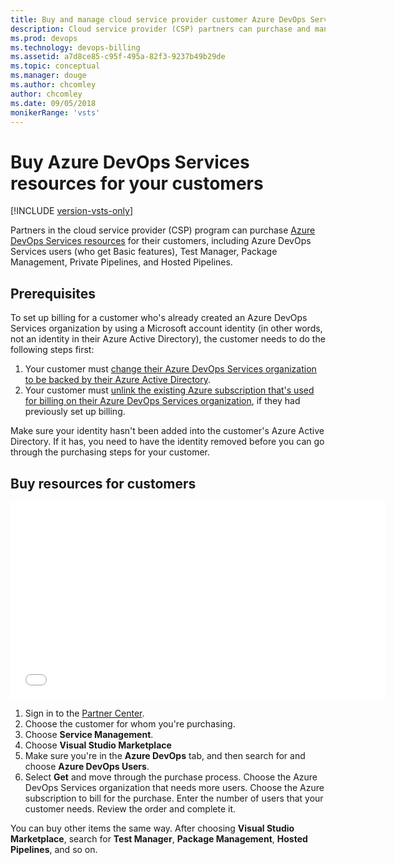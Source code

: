 ```yaml
---
title: Buy and manage cloud service provider customer Azure DevOps Services subscriptions
description: Cloud service provider (CSP) partners can purchase and manage Azure DevOps Services for their customers
ms.prod: devops
ms.technology: devops-billing
ms.assetid: a7d8ce85-c95f-495a-82f3-9237b49b29de
ms.topic: conceptual
ms.manager: douge
ms.author: chcomley
author: chcomley
ms.date: 09/05/2018
monikerRange: 'vsts'
---
```

# Buy Azure DevOps Services resources for your customers

[!INCLUDE [version-vsts-only](../../../_shared/version-vsts-only.md)]

Partners in the cloud service provider (CSP) program can purchase [Azure DevOps Services resources](https://visualstudio.microsoft.com/team-services/pricing) for
their customers, including Azure DevOps Services users (who get Basic features), Test Manager, Package Management, Private Pipelines, and
Hosted Pipelines.

## Prerequisites

To set up billing for a customer who's already created an Azure DevOps Services organization by using a Microsoft account identity
(in other words, not an identity in their Azure Active Directory), the customer needs to do the following steps first:

1. Your customer must [change their Azure DevOps Services organization to be backed by their Azure Active Directory](../../accounts/access-with-azure-ad.md).
1. Your customer must [unlink the existing Azure subscription that's used for billing on their Azure DevOps Services organization](../change-azure-subscription.md), if they had previously set up billing.

Make sure your identity hasn't been added into the customer's Azure Active Directory. If it has, you need to have the identity removed before you can go through the purchasing steps for your customer.

## Buy resources for customers

<iframe src="//channel9.msdn.com/Shows/Visual-Studio-for-CSP-Partners/CSP-How-to-buy-VSTS/player" width="600" height="315" allowFullScreen="true" frameBorder="0"></iframe>

1. Sign in to the [Partner Center](https://partnercenter.microsoft.com).
1. Choose the customer for whom you're purchasing.
1. Choose **Service Management**.
1. Choose **Visual Studio Marketplace**
1. Make sure you're in the **Azure DevOps** tab, and then search for and choose **Azure DevOps Users**.
1. Select **Get** and move through the purchase process. Choose the Azure DevOps Services organization that needs more users. Choose the Azure subscription to bill for the purchase. Enter the number of users that your customer needs. Review the order and complete it.

You can buy other items the same way. After choosing **Visual Studio Marketplace**, search for **Test Manager**, **Package Management**, **Hosted Pipelines**, and so on.
